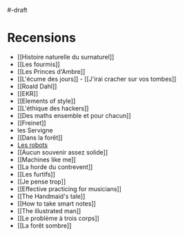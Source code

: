 #-draft

# Recensions

- [[Histoire naturelle du surnaturel]]
- [[Les fourmis]]
- [[Les Princes d'Ambre]]
- [[L'écume des jours]] - [[J'irai cracher sur vos tombes]]
- [[Roald Dahl]]
- [[EKR]]
- [[Elements of style]]
- [[L'éthique des hackers]]
- [[Des maths ensemble et pour chacun]]
- [[Freinet]]
- les Servigne
- [[Dans la forêt]]
- [Les robots](Asimov%20Les%20robots.md)
- [[Aucun souvenir assez solide]]
- [[Machines like me]]
- [[La horde du contrevent]]
- [[Les furtifs]]
- [[Je pense trop]]
- [[Effective practicing for musicians]]
- [[The Handmaid's tale]]
- [[How to take smart notes]]
- [[The illustrated man]]
- [[Le problème à trois corps]]
- [[La forêt sombre]]
